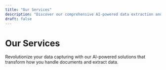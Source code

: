 ```yaml
---
title: "Our Services"
description: "Discover our comprehensive AI-powered data extraction and document processing solutions"
draft: false
---
```


# Our Services

Revolutionize your data capturing with our AI-powered solutions that transform how you handle documents and extract data.